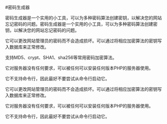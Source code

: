 #密码生成器

密码生成器是一个实用的小工具，可以为多种密码算法创建密钥，以解决您的网站忘记密码的问题。密码生成器是一个实用的小工具，可以为多种密码算法创建密钥，以解决您的网站忘记密码的问题。

它可以更改网站管理员的密码而不会造成损坏。可以通过将相应加密算法的密钥写入数据库来正常修改。

支持MD5、crypt、SHA1、sha256等常用密码加密算法。

它对服务器没有任何要求，可以被任何可以安装任何版本PHP的服务器使用。

它不支持命令行，因此最好不要尝试从命令行启动它。

它可以更改网站管理员的密码而不会造成损坏。可以通过将相应加密算法的密钥写入数据库来正常修改。

它对服务器没有任何要求，可以被任何可以安装任何版本PHP的服务器使用。

它不支持命令行，因此最好不要尝试从命令行启动它。
